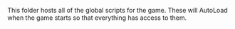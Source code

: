 This folder hosts all of the global scripts for the game.  These will AutoLoad when the game starts so that everything has access to them.